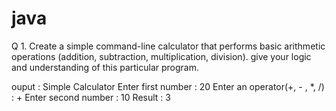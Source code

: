 # java
Q 1. Create a simple command-line calculator that performs basic arithmetic operations (addition, subtraction, multiplication, division). give your logic and understanding of this particular program.

ouput :
Simple Calculator
Enter first number :
20
Enter an operator(+, - , *, /) :
+
Enter second number :
10
Result : 3
